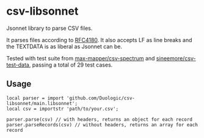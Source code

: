 # csv-libsonnet

Jsonnet library to parse CSV files.

It parses files according to [RFC4180](https://datatracker.ietf.org/doc/html/rfc4180). It also accepts LF as line breaks and the TEXTDATA is as liberal as Jsonnet can be.

Tested with test suite from [max-mapper/csv-spectrum](https://github.com/max-mapper/csv-spectrum) and [sineemore/csv-test-data](https://github.com/sineemore/csv-test-data), passing a total of 29 test cases.

## Usage

```
local parser = import 'github.com/Duologic/csv-libsonnet/main.libsonnet';
local csv = importstr 'path/to/your.csv';

parser.parse(csv) // with headers, returns an object for each record
parser.parseRecords(csv) // without headers, returns an array for each record
```
